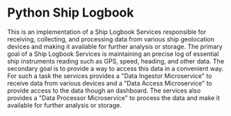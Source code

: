 # Python Ship Logbook

This is an implementation of a Ship Logbook Services responsible for receiving, collecting, and processing data from various ship geolocation devices and making it available for further analysis or storage. The primary goal of a Ship Logbook Services is maintaining an precise log of essential ship instruments reading such as GPS, speed, heading, and other data. The secondary goal is to provide a way to access this data in a convenient way. For such a task the services provides a "Data Ingestor Microservice" to receive data from various devices and a "Data Access Microservice" to provide access to the data though an dashboard. The services also provides a "Data Processor Microservice" to process the data and make it available for further analysis or storage. 

